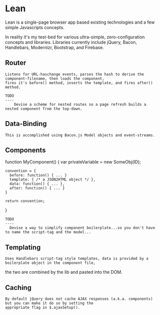 Lean
====
  Lean is a single-page browser app based existing technologies and a few simple Javascripts concepts.

  In reality it's my test-bed for various ultra-simple, zero-configuration concepts and libraries.  Libraries
  currently include jQuery, Bacon, Handlebars, Modernizr, Bootstrap, and Firebase.


Router
------
	Listens for URL-haschange events, parses the hash to derive the component-filename, then loads the component,
	fires it's before() method, inserts the template, and fires after() method.

	TODO
	----
		Devise a scheme for nested routes so a page refresh builds a nested component from the top-down.

Data-Binding
------------
    This is accomplished using Bacon.js Model objects and event-streams.

Components
----------
  function MyComponent() {
    var privateVariable = new SomeObj(ID);

    convention = {
      before: function() { ... }
      template: { /* a JSON2HTML object */ },
      data: function() { ... },
      after: function() { ... }
    }

    return convention;
  }

    TODO
    ----
      Devise a way to simplify component boilerplate...so you don't have to name the script-tag and the model...

Templating
----------
    Uses Handlebars script-tag style templates, data is provided by a boilerplate object in the component file,
the two are combined by the lib and pasted into the DOM.

Caching
-------
	By default jQuery does not cache AJAX responses (a.k.a. components) but you can make it do so by setting the
	appropriate flag in $.ajaxSetup().